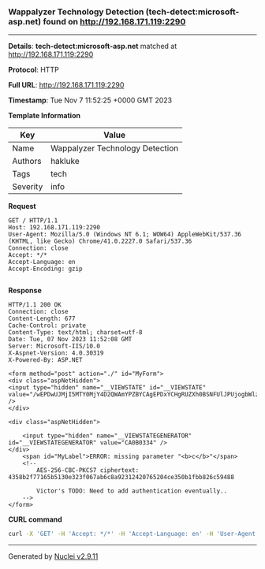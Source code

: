 ### Wappalyzer Technology Detection (tech-detect:microsoft-asp.net) found on http://192.168.171.119:2290

----
**Details**: **tech-detect:microsoft-asp.net** matched at http://192.168.171.119:2290

**Protocol**: HTTP

**Full URL**: http://192.168.171.119:2290

**Timestamp**: Tue Nov 7 11:52:25 +0000 GMT 2023

**Template Information**

| Key | Value |
| --- | --- |
| Name | Wappalyzer Technology Detection |
| Authors | hakluke |
| Tags | tech |
| Severity | info |

**Request**
```http
GET / HTTP/1.1
Host: 192.168.171.119:2290
User-Agent: Mozilla/5.0 (Windows NT 6.1; WOW64) AppleWebKit/537.36 (KHTML, like Gecko) Chrome/41.0.2227.0 Safari/537.36
Connection: close
Accept: */*
Accept-Language: en
Accept-Encoding: gzip


```

**Response**
```http
HTTP/1.1 200 OK
Connection: close
Content-Length: 677
Cache-Control: private
Content-Type: text/html; charset=utf-8
Date: Tue, 07 Nov 2023 11:52:08 GMT
Server: Microsoft-IIS/10.0
X-Aspnet-Version: 4.0.30319
X-Powered-By: ASP.NET

<form method="post" action="./" id="MyForm">
<div class="aspNetHidden">
<input type="hidden" name="__VIEWSTATE" id="__VIEWSTATE" value="/wEPDwUJMjI5MTY0MjY4D2QWAmYPZBYCAgEPDxYCHgRUZXh0BSNFUlJPUjogbWlzc2luZyBwYXJhbWV0ZXIgIjxiPmM8L2I+ImRkZHvPI6ihroba9/GsG1byXq/QqUwF5oBKRcYUEE15/tPt" />
</div>

<div class="aspNetHidden">

	<input type="hidden" name="__VIEWSTATEGENERATOR" id="__VIEWSTATEGENERATOR" value="CA0B0334" />
</div>
	<span id="MyLabel">ERROR: missing parameter "<b>c</b>"</span>
	<!--
		AES-256-CBC-PKCS7 ciphertext: 4358b2f77165b5130e323f067ab6c8a92312420765204ce350b1fbb826c59488
		
		Victor's TODO: Need to add authentication eventually..
	-->
</form>
```


**CURL command**
```sh
curl -X 'GET' -H 'Accept: */*' -H 'Accept-Language: en' -H 'User-Agent: Mozilla/5.0 (Windows NT 6.1; WOW64) AppleWebKit/537.36 (KHTML, like Gecko) Chrome/41.0.2227.0 Safari/537.36' 'http://192.168.171.119:2290'
```

----

Generated by [Nuclei v2.9.11](https://github.com/projectdiscovery/nuclei)